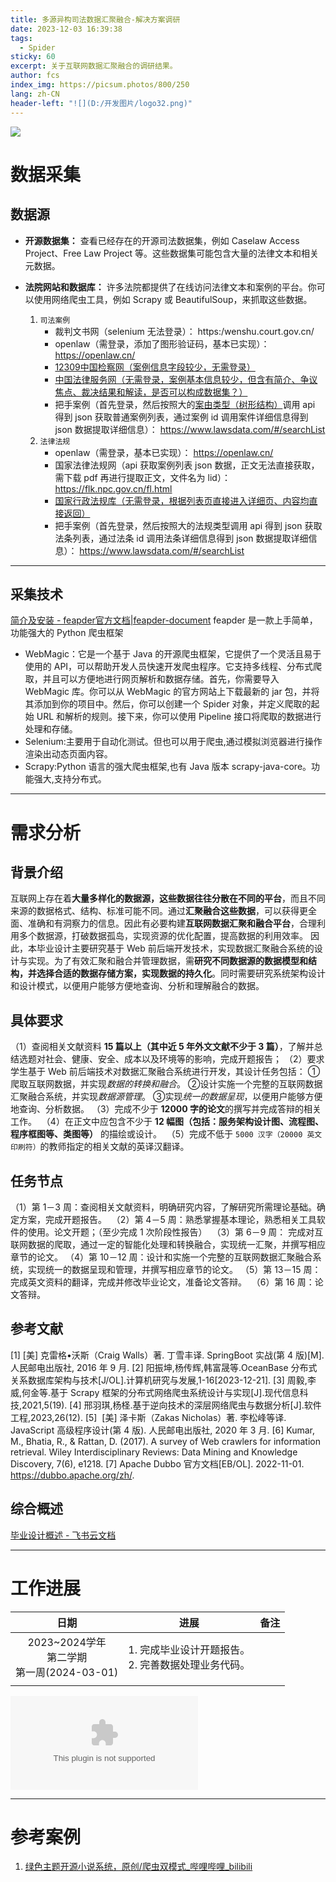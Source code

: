```yaml
---
title: 多源异构司法数据汇聚融合-解决方案调研
date: 2023-12-03 16:39:38
tags:
  - Spider
sticky: 60
excerpt: 关于互联网数据汇聚融合的调研结果。
author: fcs
index_img: https://picsum.photos/800/250
lang: zh-CN
header-left: "![](D:/开发图片/logo32.png)"
---
```

![](https://picsum.photos/800/250)
# 数据采集
## 数据源
- **开源数据集：** 查看已经存在的开源司法数据集，例如 Caselaw Access Project、Free Law Project 等。这些数据集可能包含大量的法律文本和相关元数据。
- **法院网站和数据库：** 许多法院都提供了在线访问法律文本和案例的平台。你可以使用网络爬虫工具，例如 Scrapy 或 BeautifulSoup，来抓取这些数据。

	1. `司法案例`
	   - 裁判文书网（selenium 无法登录）： https:/wenshu.court.gov.cn/
	   - openlaw（需登录，添加了图形验证码，基本已实现）： https://openlaw.cn/
	   - [12309中国检察网（案例信息字段较少，无需登录）](https://www.12309.gov.cn/12309/zjxflws/index.shtml)
	   - [中国法律服务网（无需登录，案例基本信息较少，但含有简介、争议焦点、裁决结果和解读，是否可以构成数据集？）](http://www.12348.gov.cn/#/publicies/sfks/sfks)
	   - 把手案例（首先登录，然后按照大的[案由类型（树形结构）](https://www.lawsdata.com/sweet/compass-instrument/instrument/dict/tree/dictReason)调用 api 得到 json 获取普通案例列表，通过案例 id 调用案件详细信息得到 json 数据提取详细信息）： https://www.lawsdata.com/#/searchList
	2. `法律法规`
	   - openlaw（需登录，基本已实现）： https://openlaw.cn/
	   - 国家法律法规网（api 获取案例列表 json 数据，正文无法直接获取，需下载 pdf 再进行提取正文，文件名为 lid）： https://flk.npc.gov.cn/fl.html
	   - [国家行政法规库（无需登录，根据列表页直接进入详细页、内容均直接返回）](http://xzfg.moj.gov.cn/search2.html)
	   - 把手案例（首先登录，然后按照大的法规类型调用 api 得到 json 获取法条列表，通过法条 id 调用法条详细信息得到 json 数据提取详细信息）： https://www.lawsdata.com/#/searchList


---
## 采集技术
[简介及安装 - feapder官方文档|feapder-document](https://feapder.com/#/README) feapder 是一款上手简单，功能强大的 Python 爬虫框架
- WebMagic：它是一个基于 Java 的开源爬虫框架，它提供了一个灵活且易于使用的 API，可以帮助开发人员快速开发爬虫程序。它支持多线程、分布式爬取，并且可以方便地进行网页解析和数据存储。首先，你需要导入 WebMagic 库。你可以从 WebMagic 的官方网站上下载最新的 jar 包，并将其添加到你的项目中。然后，你可以创建一个 Spider 对象，并定义爬取的起始 URL 和解析的规则。接下来，你可以使用 Pipeline 接口将爬取的数据进行处理和存储。
- Selenium:主要用于自动化测试。但也可以用于爬虫,通过模拟浏览器进行操作渲染出动态页面内容。
- Scrapy:Python 语言的强大爬虫框架,也有 Java 版本 scrapy-java-core。功能强大,支持分布式。

---
# 需求分析
## 背景介绍
互联网上存在着**大量多样化的数据源，这些数据往往分散在不同的平台**，而且不同来源的数据格式、结构、标准可能不同。通过**汇聚融合这些数据**，可以获得更全面、准确和有洞察力的信息。因此有必要构建**互联网数据汇聚和融合平台**，合理利用多个数据源，打破数据孤岛，实现资源的优化配置，提高数据的利用效率。
因此，本毕业设计主要研究基于 Web 前后端开发技术，实现数据汇聚融合系统的设计与实现。为了有效汇聚和融合并管理数据，需**研究不同数据源的数据模型和结构，并选择合适的数据存储方案，实现数据的持久化**。同时需要研究系统架构设计和设计模式，以便用户能够方便地查询、分析和理解融合的数据。
## 具体要求
（1）查阅相关文献资料 **15 篇以上（其中近 5 年外文文献不少于 3 篇）**，了解并总结选题对社会、健康、安全、成本以及环境等的影响，完成开题报告；
（2）要求学生基于 Web 前后端技术对数据汇聚融合系统进行开发，其设计任务包括：
	①爬取互联网数据，并实现*数据的转换和融合*。
	②设计实施一个完整的互联网数据汇聚融合系统，并实现*数据源管理*。
	③实现*统一的数据呈现*，以便用户能够方便地查询、分析数据。
（3）完成不少于 **12000 字的论文**的撰写并完成答辩的相关工作。 
（4）在正文中应包含不少于 **12 幅图（包括：服务架构设计图、流程图、程序框图等、类图等）** 的描绘或设计。 
（5）完成不低于 `5000 汉字（20000 英文印刷符）`的教师指定的相关文献的英译汉翻译。
## 任务节点
（1）第 1－3 周：查阅相关文献资料，明确研究内容，了解研究所需理论基础。确定方案，完成开题报告。 
（2）第 4－5 周：熟悉掌握基本理论，熟悉相关工具软件的使用。论文开题；（至少完成 1 次阶段性报告） 
（3）第 6－9 周： 完成对互联网数据的爬取，通过一定的智能化处理和转换融合，实现统一汇聚，并撰写相应章节的论文。
（4）第 10－12 周：设计和实施一个完整的互联网数据汇聚融合系统，实现统一的数据呈现和管理，并撰写相应章节的论文。
（5）第 13－15 周：完成英文资料的翻译，完成并修改毕业论文，准备论文答辩。 
（6）第 16 周：论文答辩。
## 参考文献
[1]  [美] 克雷格•沃斯（Craig Walls）著. 丁雪丰译. SpringBoot 实战(第 4 版)[M]. 人民邮电出版社, 2016 年 9 月.
[2] 阳振坤,杨传辉,韩富晟等.OceanBase 分布式关系数据库架构与技术[J/OL].计算机研究与发展,1-16[2023-12-21].
[3] 周毅,李威,何金等.基于 Scrapy 框架的分布式网络爬虫系统设计与实现[J].现代信息科技,2021,5(19).
[4] 邢羽琪,杨柽.基于逆向技术的深层网络爬虫与数据分析[J].软件工程,2023,26(12).
[5]  [美] 泽卡斯（Zakas Nicholas）著. 李松峰等译. JavaScript 高级程序设计(第 4 版). 人民邮电出版社, 2020 年 3 月.
[6] Kumar, M., Bhatia, R., & Rattan, D. (2017). A survey of Web crawlers for information retrieval. Wiley Interdisciplinary Reviews: Data Mining and Knowledge Discovery, 7(6), e1218.
[7] Apache Dubbo 官方文档[EB/OL]. 2022-11-01. https://dubbo.apache.org/zh/.
## 综合概述
[毕业设计概述 - 飞书云文档](https://yv7s0nk4c8z.feishu.cn/docx/LoBgdILtlo130QxEFBycD8pXnEh?from=from_copylink)

---
# 工作进展
|                   日期                   | 进展                               | 备注  |
| :------------------------------------: | -------------------------------- | --- |
| 2023~2024学年<br>第二学期<br>第一周(2024-03-01) | 1. 完成毕业设计开题报告。<br>2. 完善数据处理业务代码。 |     |
|                                        |                                  |     |
![](attachment/20240314_范财胜_初稿v2.docx)




---
# 参考案例
1. [绿色主题开源小说系统，原创/爬虫双模式\_哔哩哔哩\_bilibili](https://www.bilibili.com/video/BV18e41197xs/?p=5&spm_id_from=pageDriver)
